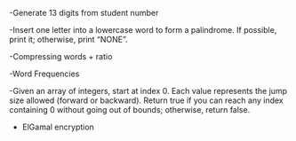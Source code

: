 -Generate 13 digits from student number

-Insert one letter into a lowercase word to form a palindrome. If possible, print it; otherwise, print “NONE”.

-Compressing words + ratio

-Word Frequencies

-Given an array of integers, start at index 0. Each value represents the jump size allowed (forward or backward). Return true if you can reach any index containing 0 without going out of bounds; otherwise, return false.

- ElGamal encryption
